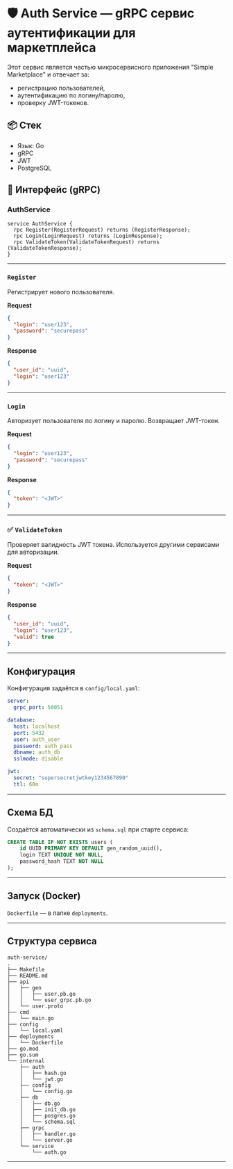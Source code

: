 # 🛡️ Auth Service — gRPC сервис аутентификации для маркетплейса

Этот сервис является частью микросервисного приложения "Simple Marketplace" и отвечает за:
- регистрацию пользователей,
- аутентификацию по логину/паролю,
- проверку JWT-токенов.

## 📦 Стек
- Язык: Go
- gRPC
- JWT
- PostgreSQL

## 🚀 Интерфейс (gRPC)

### AuthService

```
service AuthService {
  rpc Register(RegisterRequest) returns (RegisterResponse);
  rpc Login(LoginRequest) returns (LoginResponse);
  rpc ValidateToken(ValidateTokenRequest) returns (ValidateTokenResponse);
}
```

---

### `Register`

Регистрирует нового пользователя.

**Request**
```json
{
  "login": "user123",
  "password": "securepass"
}
```

**Response**
```json
{
  "user_id": "uuid",
  "login": "user123"
}
```

---

### `Login`

Авторизует пользователя по логину и паролю. Возвращает JWT-токен.

**Request**
```json
{
  "login": "user123",
  "password": "securepass"
}
```

**Response**
```json
{
  "token": "<JWT>"
}
```

---

### ✅ `ValidateToken`

Проверяет валидность JWT токена. Используется другими сервисами для авторизации.

**Request**
```json
{
  "token": "<JWT>"
}
```

**Response**
```json
{
  "user_id": "uuid",
  "login": "user123",
  "valid": true
}
```

---

## Конфигурация

Конфигурация задаётся в `config/local.yaml`:

```yaml
server:
  grpc_port: 50051

database:
  host: localhost
  port: 5432
  user: auth_user
  password: auth_pass
  dbname: auth_db
  sslmode: disable

jwt:
  secret: "supersecretjwtkey1234567890"
  ttl: 60m
```

---

## Схема БД

Создаётся автоматически из `schema.sql` при старте сервиса:

```sql
CREATE TABLE IF NOT EXISTS users (
    id UUID PRIMARY KEY DEFAULT gen_random_uuid(),
    login TEXT UNIQUE NOT NULL,
    password_hash TEXT NOT NULL
);
```

---

## Запуск (Docker)

`Dockerfile`  — в папке `deployments`.

---

## Структура сервиса

```
auth-service/
.
├── Makefile
├── README.md
├── api
│   ├── gen
│   │   ├── user.pb.go
│   │   └── user_grpc.pb.go
│   └── user.proto
├── cmd
│   └── main.go
├── config
│   └── local.yaml
├── deployments
│   └── Dockerfile
├── go.mod
├── go.sum
└── internal
    ├── auth
    │   ├── hash.go
    │   └── jwt.go
    ├── config
    │   └── config.go
    ├── db
    │   ├── db.go
    │   ├── init_db.go
    │   ├── posgres.go
    │   └── schema.sql
    ├── grpc
    │   ├── handler.go
    │   └── server.go
    └── service
        └── auth.go
```

---


